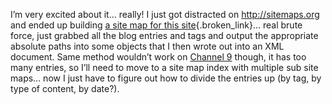 I&#8217;m very excited about it&#8230; really! I just got distracted on <http://sitemaps.org> and ended up building [a site map for this site](http://duncanmackenzie.net/Sitemap.ashx){.broken_link}&#8230; real brute force, just grabbed all the blog entries and tags and output the appropriate absolute paths into some objects that I then wrote out into an XML document. Same method wouldn&#8217;t work on [Channel 9](http://channel9.msdn.com) though, it has too many entries, so I&#8217;ll need to move to a site map index with multiple sub site maps&#8230; now I just have to figure out how to divide the entries up (by tag, by type of content, by date?).